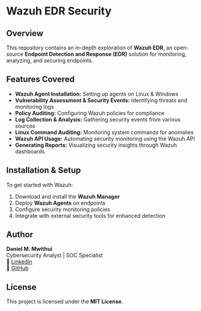 # Wazuh EDR Security  

## Overview  
This repository contains an in-depth exploration of **Wazuh EDR**, an open-source **Endpoint Detection and Response (EDR)** solution for monitoring, analyzing, and securing endpoints.   

## Features Covered  
- **Wazuh Agent Installation:** Setting up agents on Linux & Windows  
- **Vulnerability Assessment & Security Events:** Identifying threats and monitoring logs  
- **Policy Auditing:** Configuring Wazuh policies for compliance  
- **Log Collection & Analysis:** Gathering security events from various sources  
- **Linux Command Auditing:** Monitoring system commands for anomalies  
- **Wazuh API Usage:** Automating security monitoring using the Wazuh API     
- **Generating Reports:** Visualizing security insights through Wazuh dashboards  

## Installation & Setup  
To get started with Wazuh:  
1. Download and install the **Wazuh Manager**  
2. Deploy **Wazuh Agents** on endpoints  
3. Configure security monitoring policies  
4. Integrate with external security tools for enhanced detection  

## Author  
**Daniel M. Mwithui**  
Cybersecurity Analyst | SOC Specialist   
🔗 [LinkedIn](https://www.linkedin.com/in/daniel-mwendwa-bsc-a475311b7/)  
🔗 [GitHub](https://github.com/daniel-mwendwa)  

## License  
This project is licensed under the **MIT License**.  
